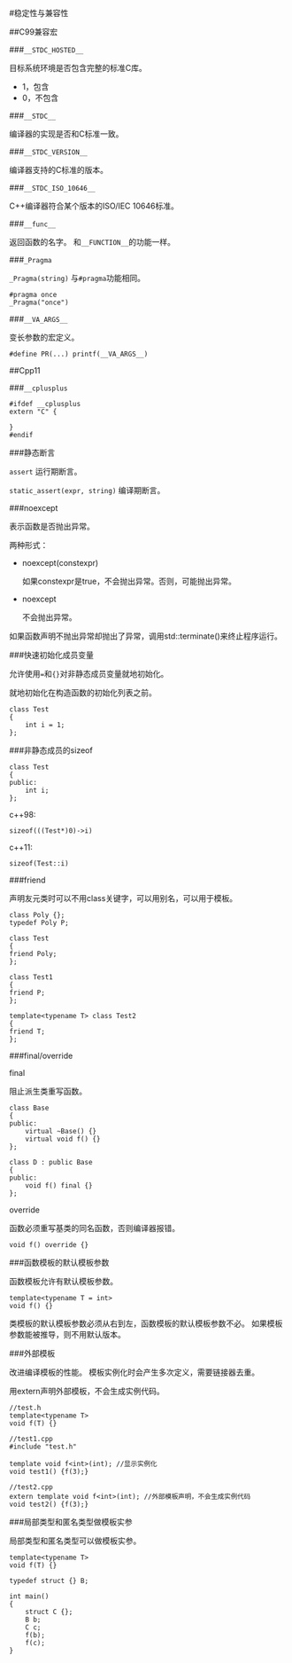 #稳定性与兼容性

##C99兼容宏

###`__STDC_HOSTED__`

目标系统环境是否包含完整的标准C库。

+   1，包含
+   0，不包含

###`__STDC__`

编译器的实现是否和C标准一致。

###`__STDC_VERSION__`

编译器支持的C标准的版本。

###`__STDC_ISO_10646__`

C++编译器符合某个版本的ISO/IEC 10646标准。

###`__func__`

返回函数的名字。
和`__FUNCTION__`的功能一样。

###`_Pragma`

`_Pragma(string)`
与`#pragma`功能相同。

```
#pragma once
_Pragma("once")
```

###`__VA_ARGS__`

变长参数的宏定义。

```
#define PR(...) printf(__VA_ARGS__)
```


##Cpp11

###`__cplusplus`

```
#ifdef __cplusplus
extern "C" {

}
#endif
```

###静态断言

`assert`
运行期断言。

`static_assert(expr, string)`
编译期断言。

###noexcept

表示函数是否抛出异常。

两种形式：

+   noexcept(constexpr)

    如果constexpr是true，不会抛出异常。否则，可能抛出异常。

+   noexcept

    不会抛出异常。

如果函数声明不抛出异常却抛出了异常，调用std::terminate()来终止程序运行。

###快速初始化成员变量

允许使用`=`和`{}`对非静态成员变量就地初始化。

就地初始化在构造函数的初始化列表之前。

```
class Test
{
    int i = 1;
};
```


###非静态成员的sizeof

```
class Test
{
public:
    int i;
};
```

c++98:

```
sizeof(((Test*)0)->i)
```

c++11:

```
sizeof(Test::i)
```

###friend

声明友元类时可以不用class关键字，可以用别名，可以用于模板。

```
class Poly {};
typedef Poly P;

class Test
{
friend Poly;
};

class Test1
{
friend P;
};

template<typename T> class Test2
{
friend T;
};

```


###final/override

final

阻止派生类重写函数。

```
class Base
{
public:
    virtual ~Base() {}
    virtual void f() {}
};

class D : public Base
{
public:
    void f() final {}
};
```

override

函数必须重写基类的同名函数，否则编译器报错。

```
void f() override {}
```


###函数模板的默认模板参数

函数模板允许有默认模板参数。

```
template<typename T = int>
void f() {}
```

类模板的默认模板参数必须从右到左，函数模板的默认模板参数不必。
如果模板参数能被推导，则不用默认版本。


###外部模板

改进编译模板的性能。
模板实例化时会产生多次定义，需要链接器去重。

用extern声明外部模板，不会生成实例代码。

```
//test.h
template<typename T>
void f(T) {}
```

```
//test1.cpp
#include "test.h"

template void f<int>(int); //显示实例化
void test1() {f(3);}
```

```
//test2.cpp
extern template void f<int>(int); //外部模板声明，不会生成实例代码
void test2() {f(3);}
```

###局部类型和匿名类型做模板实参

局部类型和匿名类型可以做模板实参。

```
template<typename T>
void f(T) {}

typedef struct {} B;

int main()
{
    struct C {};
    B b;
    C c;
    f(b);
    f(c);
}
```
